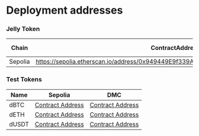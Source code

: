 # Deployment addresses

### Jelly Token

| Chain   | ContractAddress                                                                      | Source Code |
| ------- | ------------------------------------------------------------------------------------ | ----------- |
| Sepolia | https://sepolia.etherscan.io/address/0x949449E9f339Ac6b934004D64d776AB3340D7E67#code |             |

### Test Tokens

| Name    | Sepolia | DMC   |
| ------- | ------------------------------------------------------------------------------------ | ----------- |
| dBTC | [Contract Address](https://sepolia.etherscan.io/address/0x5ca70a668c1875764D87c738d62FdF7e0c227091) | [Contract Address](https://testnet-dmc.mydefichain.com:8444/address/0x5ca70a668c1875764D87c738d62FdF7e0c227091) |
| dETH | [Contract Address](https://sepolia.etherscan.io/address/0xD0A4a86B62c01C3d6B3Bbd39c08e0dBd302c3b70) | [Contract Address](https://testnet-dmc.mydefichain.com:8444/address/0xC001bE9FaD650D669a20EBD159c2B6CECb0ff29300) |
| dUSDT | [Contract Address](https://sepolia.etherscan.io/address/0xC001bE9FaD650D669a20EBD159c2B6CECb0ff293) | [Contract Address](https://testnet-dmc.mydefichain.com:8444/address/0xF8504bd3662a6A0719e8C22d1DFF182836fefb04) |
